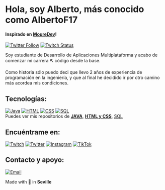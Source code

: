 # Hola, soy Alberto, más conocido como AlbertoF17
#### Inspirado en [MoureDev](https://github.com/mouredev)!

[![Twitter Follow](https://img.shields.io/twitter/follow/AlgeoTw?style=social)](https://twitter.com/AlgeoTw)
[![Twitch Status](https://img.shields.io/twitch/status/algeo17?style=social)](https://twitch.com/algeo17)

Soy estudiante de Desarrollo de Aplicaciones Multiplataforma y acabo de comenzar mi carrera ⛏️ código desde la base.

Como historia sólo puedo deci que llevo 2 años de experiencia de programación en la ingeniería, y que al final he decidido ir por otro camino más acordea mis condiciones.

## Tecnologías:

[![Java](https://img.shields.io/badge/Java-007396?style=for-the-badge&logo=java&logoColor=white&labelColor=101010)]()
[![HTML](https://img.shields.io/badge/HTML-E4405F?style=for-the-badge&logo=html&logoColor=white&labelColor=101010)]()
[![CSS](https://img.shields.io/badge/CSS-FFCA28?style=for-the-badge&logo=css&logoColor=white&labelColor=101010)]()
[![SQL](https://img.shields.io/badge/MySQL-4479A1?style=for-the-badge)]()<br>
Puedes ver mis repositorios de [**JAVA**](https://github.com/AlbertoF17/Java), [**HTML y CSS**](https://github.com/AlbertoF17/Marcas), [SQL](https://github.com/AlbertoF17/SQL)

## Encuéntrame en:

[![Twitch](https://img.shields.io/badge/Twitch-algeo17-9146FF?style=for-the-badge&logo=twitch&logoColor=white&labelColor=101010)](https://twitch.com/algeo17)
[![Twitter](https://img.shields.io/badge/Twitter-@AlgeoTw-1DA1F2?style=for-the-badge&logo=twitter&logoColor=white&labelColor=101010)](https://twitter.com/AlGeoTw)
[![Instagram](https://img.shields.io/badge/Instagram-@albertofg_17-E4405F?style=for-the-badge&logo=instagram&logoColor=white&labelColor=101010)](https://www.instagram.com/albertofg_17)
[![TikTok](https://img.shields.io/badge/TikTok-@algeo17-69C9D0?style=for-the-badge&logo=tiktok&logoColor=white&labelColor=101010)](https://www.tiktok.com/@algeo17)

## Contacto y apoyo:

[![Email](https://img.shields.io/badge/jose@onikami.com-email_personal-D14836?style=for-the-badge&logo=gmail&logoColor=white&labelColor=101010)](mailto:albertofergom17@gmail.com)


Made with 💜 in **Seville**
